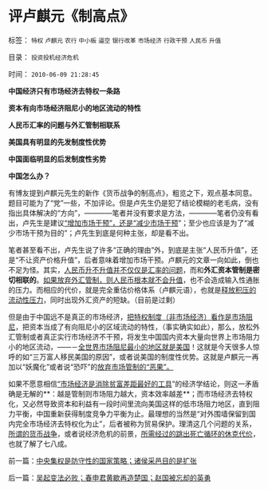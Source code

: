 # 评卢麒元《制高点》

标签： `特权` `卢麒元` `农行` `中小板` `逼空` `银行改革` `市场经济` `行政干预` `人民币` `升值` 

目录： `投资投机经济危机`

时间： `2010-06-09 21:28:45`

**中国经济只有市场经济去特权一条路**

**资本有向市场经济阻尼小的地区流动的特性**

**人民币汇率的问题与外汇管制相联系**

**美国具有明显的先发制度性优势**

**中国面临明显的后发制度性劣势**

**中国怎么办？**



有博友提到卢麒元先生的新作《货币战争的制高点》，粗览之下，观点基本同意。题目可能为了“党”一些，不加评论。但是卢先生仍是犯了结论模糊的老毛病，没有指出具体解决的“方向”，————笔者并没有要求是方法，————笔者仍没有看出，卢先生是建议[“增加市场干预”，还是“减少市场干预](../../../2009/4/7/市场规范，市场干预和财富转移.md)”；至少也应该是为了“减少市场干预为目的”；卢先生到底是何种主张，却是看不出。

笔者甚至看不出，卢先生说了许多“正确的理由”外，到底是主张“人民币升值”，还是“不让资产价格升值”，后者意味着增加市场干预。卢麒元的文章一向如此，倒也不足为怪。其实，[人民币升不升值并不仅仅是汇率的问题](../../../2010/5/28/欧美日汇率走低是补贴进口冲销中国外汇债权.md)，而和**外汇资本管制是密切相联的**。[如果放弃外汇管制，则人民币根本就不会升值](../../../2009/6/10/有中国特色的蒙代尔汇率忽悠三角.md)，也不会造成输入性通胀的压力。而相应的代价，就是完全重估价格体系（卢麒元语），也就是[释放积压的流动性压力](../../../2009/8/20/经济危机的同时别忘记了流动性过剩.md)，同时出现外汇资产的短缺。（目前是过剩）

但是由于中国远不是真正的市场经济，[把特权制度（非市场经济）看作是市场阻尼](../../../2009/7/22/科斯定理的缺陷和交易成本概念的滥用.md)，把资本当成了有向阻尼小的区域流动的特性，（事实确实如此），那么，放松外汇管制或者真正实行市场经济不干预，将发生中国国内资本大量向世界上市场阻力小的地区流动，——－[全世界市场阻尼最小的地区就是美国](../../../2010/5/31/中国历史上从来没有领先过.md)！这就是今天很多人惊呼的如“三万富人移民美国的原因”，或者说美国的制度性优势。这就是卢麒元一再加以“妖魔化”或者说“恐吓”的[放弃市场管制的“恶果”。](../../../2010/3/5/我国的贫富差距是历史上最小并在继续缩小.md)

如果不愿意相信[“市场经济是消除贫富差距最好的工具](../../../2009/11/28/从工作福利消除贫富差距看公有制的低效率.md)”的经济学结论，则这一矛盾确是无解的**：越是管制则市场阻力越大，资本效率越差**；而市场经济去特权化，又必然导致资本和利益有一段时间里流向美国这样的低市场阻力地区，直到阻力平衡，中国重新获得制度竞争力平衡为止。最理想的当然是“对外围墙保留到国内完全市场经济去特权化为止”，后者被称为贸易保护。理清这几个问题的关系，[所谓的货币战争](../../../2009/6/30/＂货币战争＂可能成为对中国老百姓财产的洗劫.md)，或者说经济危机的前景，[所需经过的跳出死亡循环的休克代价](../../../2010/3/29/私有化改革过程会有GDP低迷滞胀的过程.md)，也就了解了七八成。



前一篇：[中央集权是防守性的国家策略；诸侯采邑目的是扩张](../../../2010/6/9/中央集权是防守性的国家策略；诸侯采邑目的是扩张.md)

后一篇：[吴起变法必败；春申君黄歇再造楚国；赵国被忘却的英勇](../../../2010/6/9/吴起变法必败；春申君黄歇再造楚国；赵国被忘却的英勇.md)